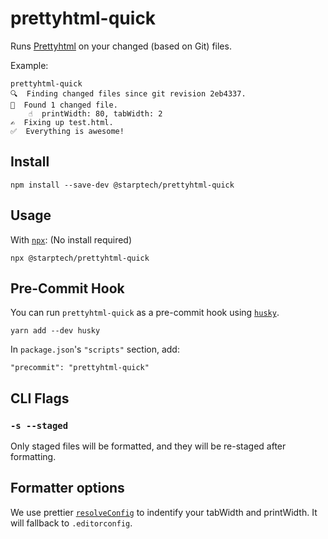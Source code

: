 # prettyhtml-quick

Runs [Prettyhtml](https://github.com/Prettyhtml/prettyhtml) on your changed (based on Git) files.

Example:

```
prettyhtml-quick
🔍  Finding changed files since git revision 2eb4337.
🎯  Found 1 changed file.
    ☝  printWidth: 80, tabWidth: 2
✍️  Fixing up test.html.
✅  Everything is awesome!
```

## Install

```shellsession
npm install --save-dev @starptech/prettyhtml-quick
```

## Usage

With [`npx`](https://npm.im/npx): (No install required)

```shellsession
npx @starptech/prettyhtml-quick
```

## Pre-Commit Hook

You can run `prettyhtml-quick` as a pre-commit hook using [`husky`](https://github.com/typicode/husky).

```shellstream
yarn add --dev husky
```

In `package.json`'s `"scripts"` section, add:

```
"precommit": "prettyhtml-quick"
```

## CLI Flags

### `-s --staged`

Only staged files will be formatted, and they will be re-staged after formatting.

## Formatter options

We use prettier [`resolveConfig`](https://prettier.io/docs/en/api.html#prettierresolveconfigfilepath-options) to indentify your tabWidth and printWidth. It will fallback to `.editorconfig`.
